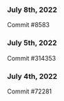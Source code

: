 ### July 8th, 2022

Commit #8583

### July 5th, 2022

Commit #314353


### July 4th, 2022

Commit #72281
